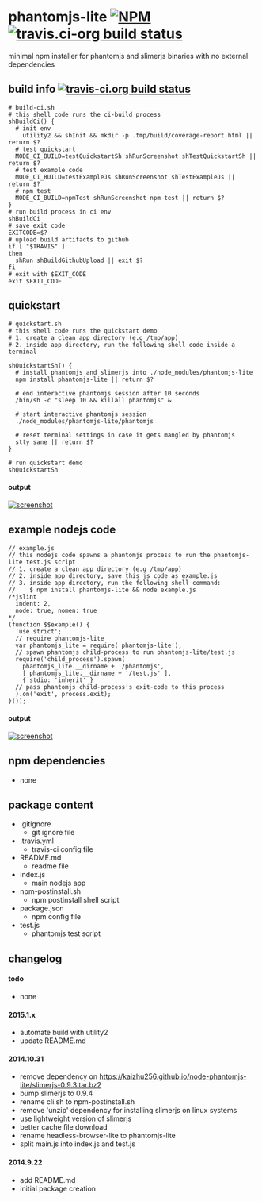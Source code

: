 phantomjs-lite [![NPM](https://img.shields.io/npm/v/phantomjs-lite.svg?style=flat-square)](https://www.npmjs.org/package/phantomjs-lite) [![travis.ci-org build status](https://api.travis-ci.org/kaizhu256/node-phantomjs-lite.svg)](https://travis-ci.org/kaizhu256/node-phantomjs-lite)
==============
minimal npm installer for phantomjs and slimerjs binaries with no external dependencies



## build info [![travis-ci.org build status](https://api.travis-ci.org/kaizhu256/node-phantomjs-lite.svg)](https://travis-ci.org/kaizhu256/node-phantomjs-lite)
```
# build-ci.sh
# this shell code runs the ci-build process
shBuildCi() {
  # init env
  . utility2 && shInit && mkdir -p .tmp/build/coverage-report.html || return $?
  # test quickstart
  MODE_CI_BUILD=testQuickstartSh shRunScreenshot shTestQuickstartSh || return $?
  # test example code
  MODE_CI_BUILD=testExampleJs shRunScreenshot shTestExampleJs || return $?
  # npm test
  MODE_CI_BUILD=npmTest shRunScreenshot npm test || return $?
}
# run build process in ci env
shBuildCi
# save exit code
EXITCODE=$?
# upload build artifacts to github
if [ "$TRAVIS" ]
then
  shRun shBuildGithubUpload || exit $?
fi
# exit with $EXIT_CODE
exit $EXIT_CODE
```



## quickstart
```
# quickstart.sh
# this shell code runs the quickstart demo
# 1. create a clean app directory (e.g /tmp/app)
# 2. inside app directory, run the following shell code inside a terminal

shQuickstartSh() {
  # install phantomjs and slimerjs into ./node_modules/phantomjs-lite
  npm install phantomjs-lite || return $?

  # end interactive phantomjs session after 10 seconds
  /bin/sh -c "sleep 10 && killall phantomjs" &

  # start interactive phantomjs session
  ./node_modules/phantomjs-lite/phantomjs

  # reset terminal settings in case it gets mangled by phantomjs
  stty sane || return $?
}

# run quickstart demo
shQuickstartSh
```
#### output
[![screenshot](https://kaizhu256.github.io/node-phantomjs-lite/screenshot.testQuickstartSh.png)](https://kaizhu256.github.io/node-phantomjs-lite/screenshot.testQuickstartSh.png)



## example nodejs code
```
// example.js
// this nodejs code spawns a phantomjs process to run the phantomjs-lite test.js script
// 1. create a clean app directory (e.g /tmp/app)
// 2. inside app directory, save this js code as example.js
// 3. inside app directory, run the following shell command:
//    $ npm install phantomjs-lite && node example.js
/*jslint
  indent: 2,
  node: true, nomen: true
*/
(function $$example() {
  'use strict';
  // require phantomjs-lite
  var phantomjs_lite = require('phantomjs-lite');
  // spawn phantomjs child-process to run phantomjs-lite/test.js
  require('child_process').spawn(
    phantomjs_lite.__dirname + '/phantomjs',
    [ phantomjs_lite.__dirname + '/test.js' ],
    { stdio: 'inherit' }
  // pass phantomjs child-process's exit-code to this process
  ).on('exit', process.exit);
}());
```
#### output
[![screenshot](https://kaizhu256.github.io/node-phantomjs-lite/screenshot.testExampleJs.png)](https://kaizhu256.github.io/node-phantomjs-lite/screenshot.testExampleJs.png)



## npm dependencies
- none



## package content
- .gitignore
  - git ignore file
- .travis.yml
  - travis-ci config file
- README.md
  - readme file
- index.js
  - main nodejs app
- npm-postinstall.sh
  - npm postinstall shell script
- package.json
  - npm config file
- test.js
  - phantomjs test script



## changelog
#### todo
- none

#### 2015.1.x
- automate build with utility2
- update README.md

#### 2014.10.31
- remove dependency on https://kaizhu256.github.io/node-phantomjs-lite/slimerjs-0.9.3.tar.bz2
- bump slimerjs to 0.9.4
- rename cli.sh to npm-postinstall.sh
- remove 'unzip' dependency for installing slimerjs on linux systems
- use lightweight version of slimerjs
- better cache file download
- rename headless-browser-lite to phantomjs-lite
- split main.js into index.js and test.js

#### 2014.9.22
- add README.md
- initial package creation
